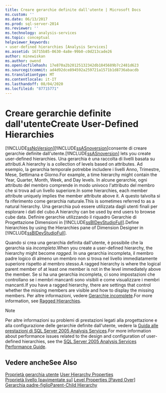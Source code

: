 ```yaml
---
title: Creare gerarchie definite dall'utente | Microsoft Docs
ms.custom: ''
ms.date: 06/13/2017
ms.prod: sql-server-2014
ms.reviewer: ''
ms.technology: analysis-services
ms.topic: conceptual
helpviewer_keywords:
- user-defined hierarchies [Analysis Services]
ms.assetid: 16715b85-0630-4a8e-99b0-c0d213cade26
author: minewiskan
ms.author: owend
ms.openlocfilehash: 17e870a2b20125132342db1845689b7c2481d623
ms.sourcegitcommit: ad4d92dce894592a259721a1571b1d8736abacdb
ms.translationtype: MT
ms.contentlocale: it-IT
ms.lasthandoff: 08/04/2020
ms.locfileid: "87715771"
---
```

# <a name="create-user-defined-hierarchies"></a><span data-ttu-id="eb89c-102">Creare gerarchie definite dall'utente</span><span class="sxs-lookup"><span data-stu-id="eb89c-102">Create User-Defined Hierarchies</span></span>
  [!INCLUDE[ssNoVersion](../../includes/ssnoversion-md.md)]<span data-ttu-id="eb89c-103">[!INCLUDE[ssASnoversion](../../includes/ssasnoversion-md.md)]consente di creare gerarchie definite dall'utente.</span><span class="sxs-lookup"><span data-stu-id="eb89c-103">[!INCLUDE[ssASnoversion](../../includes/ssasnoversion-md.md)] lets you create user-defined hierarchies.</span></span> <span data-ttu-id="eb89c-104">Una gerarchia è una raccolta di livelli basata su attributi.</span><span class="sxs-lookup"><span data-stu-id="eb89c-104">A hierarchy is a collection of levels based on attributes.</span></span> <span data-ttu-id="eb89c-105">Ad esempio, la gerarchia temporale potrebbe includere i livelli Anno, Trimestre, Mese, Settimana e Giorno.</span><span class="sxs-lookup"><span data-stu-id="eb89c-105">For example, a time hierarchy might contain the Year, Quarter, Month, Week, and Day levels.</span></span> <span data-ttu-id="eb89c-106">In alcune gerarchie, ogni attributo del membro comprende in modo univoco l'attributo del membro che si trova ad un livello superiore.</span><span class="sxs-lookup"><span data-stu-id="eb89c-106">In some hierarchies, each member attribute uniquely implies the member attribute above it.</span></span> <span data-ttu-id="eb89c-107">A questo talvolta si fa riferimento come gerarchia naturale.</span><span class="sxs-lookup"><span data-stu-id="eb89c-107">This is sometimes referred to as a natural hierarchy.</span></span> <span data-ttu-id="eb89c-108">Una gerarchia può essere utilizzata dagli utenti finali per esplorare i dati del cubo.</span><span class="sxs-lookup"><span data-stu-id="eb89c-108">A hierarchy can be used by end users to browse cube data.</span></span> <span data-ttu-id="eb89c-109">Definire gerarchie utilizzando il riquadro Gerarchie di Progettazione Dimensioni in [!INCLUDE[ssBIDevStudioFull](../../includes/ssbidevstudiofull-md.md)].</span><span class="sxs-lookup"><span data-stu-id="eb89c-109">Define hierarchies by using the Hierarchies pane of Dimension Designer in [!INCLUDE[ssBIDevStudioFull](../../includes/ssbidevstudiofull-md.md)].</span></span>  
  
 <span data-ttu-id="eb89c-110">Quando si crea una gerarchia definita dall'utente, è possibile che la gerarchia sia *incompleta*.</span><span class="sxs-lookup"><span data-stu-id="eb89c-110">When you create a user-defined hierarchy, the hierarchy might become *ragged*.</span></span> <span data-ttu-id="eb89c-111">In una gerarchia incompleta, il membro padre logico di almeno un membro non si trova nel livello immediatamente superiore rispetto al membro stesso.</span><span class="sxs-lookup"><span data-stu-id="eb89c-111">A ragged hierarchy is where the logical parent member of at least one member is not in the level immediately above the member.</span></span> <span data-ttu-id="eb89c-112">Se si ha una gerarchia incompleta, ci sono impostazioni che controllano se i membri mancanti sono visibili e come visualizzare i membri mancanti.</span><span class="sxs-lookup"><span data-stu-id="eb89c-112">If you have a ragged hierarchy, there are settings that control whether the missing members are visible and how to display the missing members.</span></span> <span data-ttu-id="eb89c-113">Per altre informazioni, vedere [Gerarchie incomplete](user-defined-hierarchies-ragged-hierarchies.md).</span><span class="sxs-lookup"><span data-stu-id="eb89c-113">For more information, see [Ragged Hierarchies](user-defined-hierarchies-ragged-hierarchies.md).</span></span>  
  
> [!NOTE]  
>  <span data-ttu-id="eb89c-114">Per altre informazioni su problemi di prestazioni legati alla progettazione e alla configurazione delle gerarchie definite dall'utente, vedere la [Guida alle prestazioni di SQL Server 2005 Analysis Services](https://docsbay.net/Microsoft-SQL-Server-2005-Analysis-Services-Performance-Guide).</span><span class="sxs-lookup"><span data-stu-id="eb89c-114">For more information about performance issues related to the design and configuration of user-defined hierarchies, see the [SQL Server 2005 Analysis Services Performance Guide](https://docsbay.net/Microsoft-SQL-Server-2005-Analysis-Services-Performance-Guide).</span></span>  
  
## <a name="see-also"></a><span data-ttu-id="eb89c-115">Vedere anche</span><span class="sxs-lookup"><span data-stu-id="eb89c-115">See Also</span></span>  
 <span data-ttu-id="eb89c-116">[Proprietà gerarchia utente](../multidimensional-models-olap-logical-dimension-objects/user-hierarchies-properties.md) </span><span class="sxs-lookup"><span data-stu-id="eb89c-116">[User Hierarchy Properties](../multidimensional-models-olap-logical-dimension-objects/user-hierarchies-properties.md) </span></span>  
 <span data-ttu-id="eb89c-117">[Proprietà livello &#91;pavimentate su&#93;](../multidimensional-models-olap-logical-dimension-objects/user-hierarchies-level-properties.md) </span><span class="sxs-lookup"><span data-stu-id="eb89c-117">[Level Properties &#91;Paved Over&#93;](../multidimensional-models-olap-logical-dimension-objects/user-hierarchies-level-properties.md) </span></span>  
 [<span data-ttu-id="eb89c-118">Gerarchia padre-figlio</span><span class="sxs-lookup"><span data-stu-id="eb89c-118">Parent-Child Hierarchy</span></span>](parent-child-dimension.md)  
  
  
